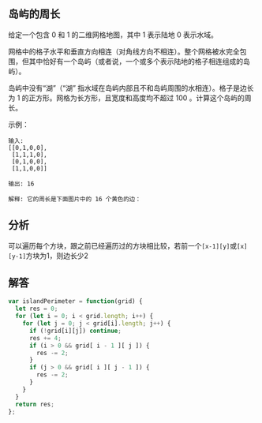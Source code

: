 ## 岛屿的周长
给定一个包含 0 和 1 的二维网格地图，其中 1 表示陆地 0 表示水域。

网格中的格子水平和垂直方向相连（对角线方向不相连）。整个网格被水完全包围，但其中恰好有一个岛屿（或者说，一个或多个表示陆地的格子相连组成的岛屿）。

岛屿中没有“湖”（“湖” 指水域在岛屿内部且不和岛屿周围的水相连）。格子是边长为 1 的正方形。网格为长方形，且宽度和高度均不超过 100 。计算这个岛屿的周长。

示例：
```
输入:
[[0,1,0,0],
 [1,1,1,0],
 [0,1,0,0],
 [1,1,0,0]]

输出: 16

解释: 它的周长是下面图片中的 16 个黄色的边：
```

## 分析
可以遍历每个方块，跟之前已经遍历过的方块相比较，若前一个`[x-1][y]`或`[x][y-1]`方块为1，则边长少2


## 解答
```javascript
var islandPerimeter = function(grid) {
  let res = 0;
  for (let i = 0; i < grid.length; i++) {
    for (let j = 0; j < grid[i].length; j++) {
      if (!grid[i][j]) continue;
      res += 4;
      if (i > 0 && grid[ i - 1 ][ j ]) {
        res -= 2;
      }
      if (j > 0 && grid[ i ][ j - 1 ]) {
        res -= 2;
      }
    }
  }
  return res;
};
```